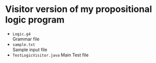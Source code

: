 # Visitor version of my propositional logic program

* `Logic.g4`    
    Grammar file
* `sample.txt`  
    Sample input file
* `TestLogicVisitor.java`
    Main Test file


